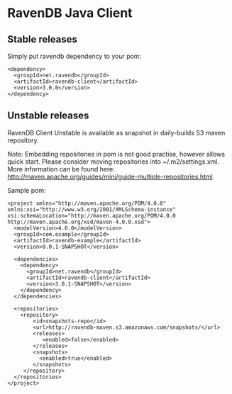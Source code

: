 # RavenDB Java Client

## Stable releases

Simply put ravendb dependency to your pom:

```
<dependency>
  <groupId>net.ravendb</groupId>
  <artifactId>ravendb-client</artifactId>
  <version>3.0.0</version>
</dependency>
```

## Unstable releases

RavenDB Client Unstable is available as snapshot in daily-builds S3 maven repository.

Note: Embedding repositories in pom is not good practise, however allows quick start. Please consider moving repositories into ~/.m2/settings.xml. More information can be found here: http://maven.apache.org/guides/mini/guide-multiple-repositories.html

Sample pom:

```
<project xmlns="http://maven.apache.org/POM/4.0.0" xmlns:xsi="http://www.w3.org/2001/XMLSchema-instance" xsi:schemaLocation="http://maven.apache.org/POM/4.0.0 http://maven.apache.org/xsd/maven-4.0.0.xsd">
  <modelVersion>4.0.0</modelVersion>
  <groupId>com.example</groupId>
  <artifactId>ravendb-example</artifactId>
  <version>0.0.1-SNAPSHOT</version>

  <dependencies>
    <dependency>
      <groupId>net.ravendb</groupId>
      <artifactId>ravendb-client</artifactId>
      <version>3.0.1-SNAPSHOT</version>
    </dependency>
  </dependencies>

  <repositories>
    <repository>
        <id>snapshots-repo</id>
        <url>http://ravendb-maven.s3.amazonaws.com/snapshots/</url>
        <releases>
           <enabled>false</enabled>
        </releases>
        <snapshots>
          <enabled>true</enabled>
        </snapshots>
     </repository>
  </repositories>
</project>
```

